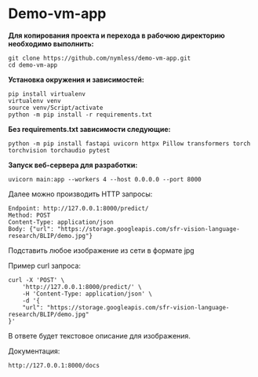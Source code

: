# Demo-vm-app

**Для копирования проекта и перехода в рабочюю директорию необходимо выполнить:**

    git clone https://github.com/nymless/demo-vm-app.git
    cd demo-vm-app

**Установка окружения и зависимостей:**

    pip install virtualenv
    virtualenv venv
    source venv/Script/activate
    python -m pip install -r requirements.txt

**Без requirements.txt зависимости следующие:**

    python -m pip install fastapi uvicorn httpx Pillow transformers torch torchvision torchaudio pytest

**Запуск веб-сервера для разработки:**

    uvicorn main:app --workers 4 --host 0.0.0.0 --port 8000

Далее можно производить HTTP запросы:

    Endpoint: http://127.0.0.1:8000/predict/
    Method: POST
    Content-Type: application/json
    Body: {"url": "https://storage.googleapis.com/sfr-vision-language-research/BLIP/demo.jpg"}

Подставить любое изображение из сети в формате jpg

Пример curl запроса:

    curl -X 'POST' \
        'http://127.0.0.1:8000/predict/' \
        -H 'Content-Type: application/json' \
        -d '{
        "url": "https://storage.googleapis.com/sfr-vision-language-research/BLIP/demo.jpg"
    }'

В ответе будет текстовое описание для изображения.

Документация:

    http://127.0.0.1:8000/docs
